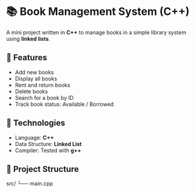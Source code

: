 # 📚 Book Management System (C++)

A mini project written in **C++** to manage books in a simple library system using **linked lists**.

## 🚀 Features
- Add new books
- Display all books
- Rent and return books
- Delete books
- Search for a book by ID
- Track book status: Available / Borrowed

## 🧠 Technologies
- Language: **C++**
- Data Structure: **Linked List**
- Compiler: Tested with **g++**

## 📂 Project Structure
src/
└── main.cpp

